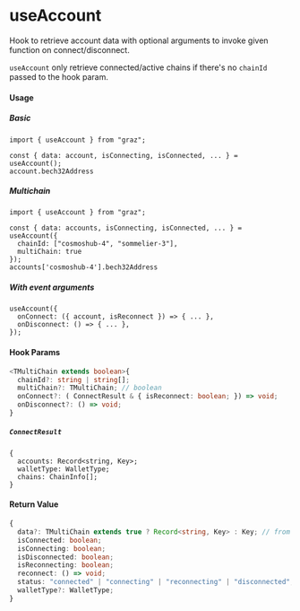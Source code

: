 # useAccount

Hook to retrieve account data with optional arguments to invoke given function on connect/disconnect.

`useAccount` only retrieve connected/active chains if there's no `chainId` passed to the hook param.

#### Usage

##### Basic

```tsx
import { useAccount } from "graz";

const { data: account, isConnecting, isConnected, ... } = useAccount();
account.bech32Address
```

##### Multichain

```tsx
import { useAccount } from "graz";

const { data: accounts, isConnecting, isConnected, ... } = useAccount({
  chainId: ["cosmoshub-4", "sommelier-3"],
  multiChain: true
});
accounts['cosmoshub-4'].bech32Address
```

##### With event arguments

```tsx
useAccount({
  onConnect: ({ account, isReconnect }) => { ... },
  onDisconnect: () => { ... },
});
```

#### Hook Params

```ts
<TMultiChain extends boolean>{
  chainId?: string | string[];
  multiChain?: TMultiChain; // boolean
  onConnect?: ( ConnectResult & { isReconnect: boolean; }) => void;
  onDisconnect?: () => void;
}
```

##### `ConnectResult`

```tsx
{
  accounts: Record<string, Key>;
  walletType: WalletType;
  chains: ChainInfo[];
}
```

#### Return Value

```ts
{
  data?: TMultiChain extends true ? Record<string, Key> : Key; // from @keplr-wallet/types
  isConnected: boolean;
  isConnecting: boolean;
  isDisconnected: boolean;
  isReconnecting: boolean;
  reconnect: () => void;
  status: "connected" | "connecting" | "reconnecting" | "disconnected";
  walletType?: WalletType;
}
```
